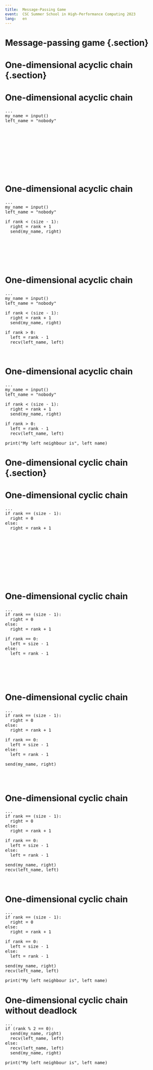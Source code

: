 ```yaml
---
title:  Message-Passing Game
event:  CSC Summer School in High-Performance Computing 2023
lang:   en
---
```


# Message-passing game {.section}

# One-dimensional acyclic chain {.section}

# One-dimensional acyclic chain

<pre>
...
my_name = input()
left_name = "nobody"










</pre>

# One-dimensional acyclic chain

<pre>
...
my_name = input()
left_name = "nobody"

if rank < (size - 1):
  right = rank + 1
  <span style="color:var(--csc-orange)">send</span>(my_name, right)






</pre>

# One-dimensional acyclic chain

<pre>
...
my_name = input()
left_name = "nobody"

if rank < (size - 1):
  right = rank + 1
  <span style="color:var(--csc-orange)">send</span>(my_name, right)

if rank > 0:
  left = rank - 1
  <span style="color:var(--csc-blue)">recv</span>(left_name, left)


</pre>


# One-dimensional acyclic chain

<pre>
...
my_name = input()
left_name = "nobody"

if rank < (size - 1):
  right = rank + 1
  <span style="color:var(--csc-orange)">send</span>(my_name, right)

if rank > 0:
  left = rank - 1
  <span style="color:var(--csc-blue)">recv</span>(left_name, left)

print("My left neighbour is", left_name)
</pre>


# One-dimensional cyclic chain {.section}

# One-dimensional cyclic chain

<pre>
...
if rank == (size - 1):
  right = 0
else:
  right = rank + 1










</pre>

# One-dimensional cyclic chain

<pre>
...
if rank == (size - 1):
  right = 0
else:
  right = rank + 1

if rank == 0:
  left = size - 1
else:
  left = rank - 1





</pre>

# One-dimensional cyclic chain

<pre>
...
if rank == (size - 1):
  right = 0
else:
  right = rank + 1

if rank == 0:
  left = size - 1
else:
  left = rank - 1

<span style="color:var(--csc-orange)">send</span>(my_name, right)



</pre>

# One-dimensional cyclic chain

<pre>
...
if rank == (size - 1):
  right = 0
else:
  right = rank + 1

if rank == 0:
  left = size - 1
else:
  left = rank - 1

<span style="color:var(--csc-orange)">send</span>(my_name, right)
<span style="color:var(--csc-blue)">recv</span>(left_name, left)


</pre>

# One-dimensional cyclic chain

<pre>
...
if rank == (size - 1):
  right = 0
else:
  right = rank + 1

if rank == 0:
  left = size - 1
else:
  left = rank - 1

<span style="color:var(--csc-orange)">send</span>(my_name, right)
<span style="color:var(--csc-blue)">recv</span>(left_name, left)

print("My left neighbour is", left_name)
</pre>


# One-dimensional cyclic chain without deadlock

<pre>
...
if (rank % 2 == 0):
  <span style="color:var(--csc-orange)">send</span>(my_name, right)
  <span style="color:var(--csc-blue)">recv</span>(left_name, left)
else:
  <span style="color:var(--csc-blue)">recv</span>(left_name, left)
  <span style="color:var(--csc-orange)">send</span>(my_name, right)

print("My left neighbour is", left_name)
</pre>

